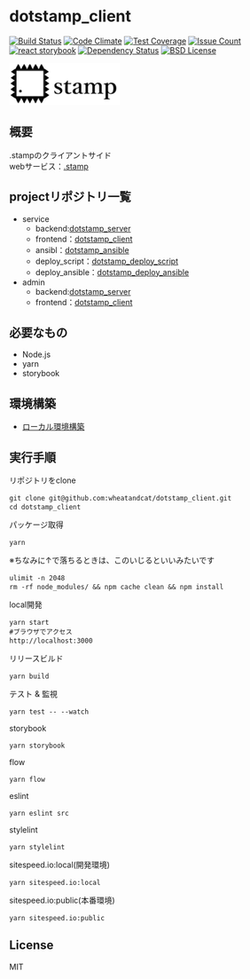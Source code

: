 # dotstamp_client

[![Build Status](https://api.travis-ci.org/wheatandcat/dotstamp_client.svg?branch=master)](https://travis-ci.org/wheatandcat/dotstamp_client)
[![Code Climate](https://codeclimate.com/github/wheatandcat/dotstamp_client/badges/gpa.svg)](https://codeclimate.com/github/wheatandcat/dotstamp_client)
[![Test Coverage](https://codeclimate.com/github/wheatandcat/dotstamp_client/badges/coverage.svg)](https://codeclimate.com/github/wheatandcat/dotstamp_client/coverage)
[![Issue Count](https://codeclimate.com/github/wheatandcat/dotstamp_client/badges/issue_count.svg)](https://codeclimate.com/github/wheatandcat/dotstamp_client)
[![react storybook](https://img.shields.io/badge/react--storybook-public-green.svg)](https://wheatandcat.github.io/dotstamp_client/?selectedKind=Bllon&selectedStory=text)
[![Dependency Status](https://gemnasium.com/badges/github.com/wheatandcat/dotstamp_client.svg)](https://gemnasium.com/github.com/wheatandcat/dotstamp_client)
[![BSD License](http://img.shields.io/badge/license-BSD-blue.svg?style=flat)](LICENSE)

<img src="https://raw.githubusercontent.com/wheatandcat/dotstamp_client/master/dist/images/common/about.png" data-canonical-src="https://raw.githubusercontent.com/wheatandcat/dotstamp_client/master/dist/images/common/about.png" width="200" />

## 概要
.stampのクライアントサイド　  
webサービス：[.stamp](http://dotstamp.com/)

## projectリポジトリ一覧
* service
  * backend:[dotstamp_server](https://github.com/wheatandcat/dotstamp_server)
  * frontend：[dotstamp_client](https://github.com/wheatandcat/dotstamp_client)
  * ansibl：[dotstamp_ansible](https://github.com/wheatandcat/dotstamp_ansible)
  * deploy_script：[dotstamp_deploy_script](https://github.com/wheatandcat/dotstamp_deploy_script)
  * deploy_ansible：[dotstamp_deploy_ansible](https://github.com/wheatandcat/dotstamp_deploy_ansible)
* admin
  * backend:[dotstamp_server](https://github.com/wheatandcat/dotstamp_admin_server)
  * frontend：[dotstamp_client](https://github.com/wheatandcat/dotstamp_admin_client)

## 必要なもの
* Node.js
* yarn
* storybook
## 環境構築
* [ローカル環境構築](https://github.com/wheatandcat/dotstamp_ansible#ローカル環境構築手順-)
## 実行手順
リポジトリをclone
```
git clone git@github.com:wheatandcat/dotstamp_client.git
cd dotstamp_client
```
パッケージ取得
```
yarn
```
※ちなみに↑で落ちるときは、このいじるといいみたいです
```
ulimit -n 2048
rm -rf node_modules/ && npm cache clean && npm install
```
local開発
```
yarn start
#ブラウザでアクセス
http://localhost:3000
```
リリースビルド
```
yarn build
```
テスト & 監視
```
yarn test -- --watch
```
storybook
```
yarn storybook
```
flow
```
yarn flow
```
eslint
```
yarn eslint src
```
stylelint
```
yarn stylelint
```
sitespeed.io:local(開発環境)
```
yarn sitespeed.io:local
```
sitespeed.io:public(本番環境)
```
yarn sitespeed.io:public
```

## License
MIT
